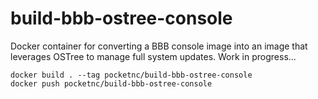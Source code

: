 # build-bbb-ostree-console

Docker container for converting a BBB console image into an image that
leverages OSTree to manage full system updates. Work in progress...

    docker build . --tag pocketnc/build-bbb-ostree-console
    docker push pocketnc/build-bbb-ostree-console
